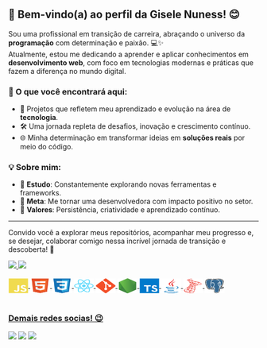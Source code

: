 ## 🌟 Bem-vindo(a) ao perfil da Gisele Nuness! 😊

Sou uma profissional em transição de carreira, abraçando o universo da **programação** com determinação e paixão. 💻✨  
Atualmente, estou me dedicando a aprender e aplicar conhecimentos em **desenvolvimento web**, com foco em tecnologias modernas e práticas que fazem a diferença no mundo digital.

### 🚀 O que você encontrará aqui:
- 📂 Projetos que refletem meu aprendizado e evolução na área de **tecnologia**.  
- 🛠️ Uma jornada repleta de desafios, inovação e crescimento contínuo.  
- 🌐 Minha determinação em transformar ideias em **soluções reais** por meio do código.  

### 💡 Sobre mim:
- 📖 **Estudo**: Constantemente explorando novas ferramentas e frameworks.  
- 💼 **Meta**: Me tornar uma desenvolvedora com impacto positivo no setor.  
- 🎯 **Valores**: Persistência, criatividade e aprendizado contínuo.  

---

Convido você a explorar meus repositórios, acompanhar meu progresso e, se desejar, colaborar comigo nessa incrível jornada de transição e descoberta! 🌟

 <div>
   <a href="https://github.com/Gisele-Nuness">
   <img height="180em" src="https://github-readme-stats.vercel.app/api?username=Gisele-Nuness&show_icons=true&theme=jolly&include_all_commits=true&count_private=true"/>
   <img height="180em" src="https://github-readme-stats.vercel.app/api/top-langs/?username=Gisele-Nuness&layout=compact&langs_count=6&theme=jolly"/>

</div>
<div style="display: inline_block"><br>
  <img align="center" alt="Js" height="30" width="40" src="https://raw.githubusercontent.com/devicons/devicon/master/icons/javascript/javascript-plain.svg">
  <img align="center" alt="HTML" height="30" width="40" src="https://raw.githubusercontent.com/devicons/devicon/master/icons/html5/html5-original.svg">
  <img align="center" alt="CSS" height="30" width="40" src="https://raw.githubusercontent.com/devicons/devicon/master/icons/css3/css3-original.svg">
  <img align="center" alt="React" height="30" width="40" src="https://raw.githubusercontent.com/devicons/devicon/master/icons/react/react-original.svg">
  <img align="center" alt="Git" height="30" width="40" src="https://raw.githubusercontent.com/devicons/devicon/master/icons/git/git-original.svg">
  <img align="center" alt="Node.js" height="30" width="40" src="https://raw.githubusercontent.com/devicons/devicon/master/icons/nodejs/nodejs-original.svg">
  <img align="center" alt="TypeScript" height="30" width="40" src="https://raw.githubusercontent.com/devicons/devicon/master/icons/typescript/typescript-original.svg">
  <img align="center" alt="Java" height="30" width="40" src="https://raw.githubusercontent.com/devicons/devicon/master/icons/java/java-original.svg">
  <img align="center" alt="SQL Server" height="30" width="40" src="https://raw.githubusercontent.com/devicons/devicon/master/icons/microsoftsqlserver/microsoftsqlserver-plain.svg">
  <img align="center" alt="PostgreSQL" height="30" width="40" src="https://raw.githubusercontent.com/devicons/devicon/master/icons/postgresql/postgresql-original.svg">

</div>
 
 <br>
 
  ### Demais redes socias! 😉
 
<div> 
  <a href="https://www.instagram.com/giselenunes_silva" target="_blank"><img src="https://img.shields.io/badge/-Instagram-%23E4405F?style=for-the-badge&logo=instagram&logoColor=white" target="_blank"></a>
  <a href="https://www.linkedin.com/in/gisele-nuness" target="_blank"><img src="https://img.shields.io/badge/-LinkedIn-%230077B5?style=for-the-badge&logo=linkedin&logoColor=white" target="_blank"></a>
  <a href = "mailto:gisele-nuness@hotmail.com"><img src="https://img.shields.io/badge/-hotmail-%230078D4?style=for-the-badge&logo=gmail&logoColor=white" target="_blank"></a>
 

</div>
